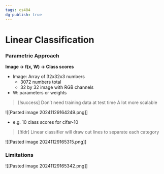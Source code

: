 ```yaml
---
tags: cs484
dg-publish: true
---
```

# Linear Classification
### Parametric Approach
**Image → f(x, W) → Class scores**
* Image: Array of 32x32x3 numbers
	* 3072 numbers total
	* 32 by 32 image with RGB channels
* W: parameters or weights
> [!success] Don’t need training data at test time
> A lot more scalable

![[Pasted image 20241129164249.png]]
* e.g. 10 class scores for cifar-10

> [!tldr] Linear classifier will draw out lines to separate each category

![[Pasted image 20241129165315.png]]

### Limitations
![[Pasted image 20241129165342.png]]